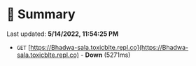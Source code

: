 # 📖 Summary
Last updated: **5/14/2022, 11:54:25 PM**

- `GET` [https://Bhadwa-sala.toxicblte.repl.co](https://Bhadwa-sala.toxicblte.repl.co) - **Down** (5271ms)
